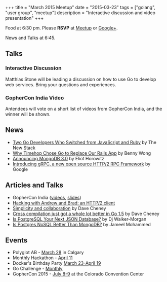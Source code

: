 +++
title = "March 2015 Meetup"
date = "2015-03-23"
tags = ["golang", "user group", "meetup"]
description = "Interactive discussion and video presentation"
+++

Food at 6:30 pm. Please **RSVP** at [Meetup](http://www.meetup.com/startupedmonton/events/219741165/) or [Google+](https://plus.google.com/events/cp9eeagpf6qivf9220iuaooj9i0?authkey=CLKTrbG2xrngpgE).

News and Talks at 6:45.

## Talks

### Interactive Discussion

Matthias Stone will be leading a discussion on how to use Go to develop web services. Bring your questions and experiences.

### GopherCon India Video

Antendees will vote on a short list of videos from GopherCon India, and the winner will be shown.


## News

* [Two Go Developers Who Switched from JavaScript and Ruby](http://thenewstack.io/two-go-developers-switched-javascript-ruby/) by The New Stack
* [Why Timehop Chose Go to Replace Our Rails App](https://medium.com/building-timehop/why-timehop-chose-go-to-replace-our-rails-app-2855ea1912d) by Benny Wong
* [Announcing MongoDB 3.0](https://www.mongodb.com/blog/post/announcing-mongodb-30) by Eliot Horowitz
* [Introducing gRPC, a new open source HTTP/2 RPC Framework](http://googledevelopers.blogspot.ca/2015/02/introducing-grpc-new-open-source-http2.html) by Google

## Articles and Talks

* GopherCon India ([videos](https://www.youtube.com/channel/UCa-OZB5VIMcdzgrXRM2U0Ww), [slides](https://github.com/gopherconindia/talks))
* [Hacking with Andrew and Brad: an HTTP/2 client](https://www.youtube.com/watch?v=yG-UaBJXZ80)
* [Simplicity and collaboration](http://dave.cheney.net/2015/03/08/simplicity-and-collaboration) by Dave Cheney
* [Cross compilation just got a whole lot better in Go 1.5](http://dave.cheney.net/2015/03/03/cross-compilation-just-got-a-whole-lot-better-in-go-1-5) by Dave Cheney
* [Is PostgreSQL Your Next JSON Database?](https://blog.compose.io/is-postgresql-your-next-json-database/) by Dj Walker-Morgan
* [Is Postgres NoSQL Better Than MongoDB?](http://www.aptuz.com/blog/is-postgres-nosql-database-better-than-mongodb/) by Jameel Mohammed 

## Events

* Polyglot AB - [March 28](http://ab.polyglotconf.com/) in Calgary
* Monthly Hackathon - [April 11](http://www.meetup.com/startupedmonton/events/220888016/)
* Docker's Birthday Party [March 23-April 19](http://docker.party/)
* Go Challenge - [Monthly](http://golang-challenge.com/)
* GopherCon 2015 - [July 8-9](http://www.gophercon.com/) at the Colorado Convention Center
